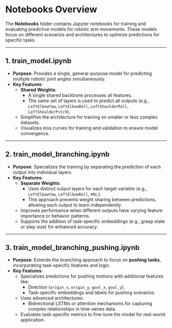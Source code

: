 # **Notebooks Overview**

The **Notebooks** folder contains Jupyter notebooks for training and evaluating predictive models for robotic arm movements. These models focus on different scenarios and architectures to optimize predictions for specific tasks.

---

## **1. train_model.ipynb**
- **Purpose**: Provides a single, general-purpose model for predicting multiple robotic joint angles simultaneously.
- **Key Features**:
  - **Shared Weights**:
    - A single shared backbone processes all features.
    - The same set of layers is used to predict all outputs (e.g., `LeftElbowYaw`, `LeftElbowRoll`, `LeftShoulderRoll`, `LeftShoulderPitch`).
  - Simplifies the architecture for training on smaller or less complex datasets.
  - Visualizes loss curves for training and validation to ensure model convergence.

---

## **2. train_model_branching.ipynb**
- **Purpose**: Specializes the training by separating the prediction of each output into individual layers.
- **Key Features**:
  - **Separate Weights**:
    - Uses distinct output layers for each target variable (e.g., `LeftElbowYaw`, `LeftElbowRoll`, etc.).
    - This approach prevents weight sharing between predictions, allowing each output to learn independently.
  - Improves performance when different outputs have varying feature importance or behavior patterns.
  - Supports the addition of task-specific embeddings (e.g., grasp state or step size) for enhanced accuracy.

---

## **3. train_model_branching_pushing.ipynb**
- **Purpose**: Extends the branching approach to focus on **pushing tasks**, incorporating task-specific features and logic.
- **Key Features**:
  - Specializes predictions for pushing motions with additional features like:
    - Direction (`origin_x`, `origin_y`, `goal_x`, `goal_y`).
    - Task-specific embeddings and labels for pushing scenarios.
  - Uses advanced architectures:
    - Bidirectional LSTMs or attention mechanisms for capturing complex relationships in time-series data.
  - Evaluates task-specific metrics to fine-tune the model for real-world application.

